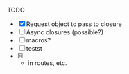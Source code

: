 TODO
- [x] Request object to pass to closure
- [ ] Async closures (possible?)
- [ ] macros?
- [ ] testst
- [x] * in routes, etc.
